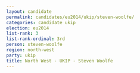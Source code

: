 ```yaml
---
layout: candidate
permalink: candidates/eu2014/ukip/steven-woolfe/
categories: candidate ukip
election: eu2014
list-rank: 3
list-rank-ordinal: 3rd
person: steven-woolfe
region: north-west
party: ukip
title: North West - UKIP - Steven Woolfe
---
```

